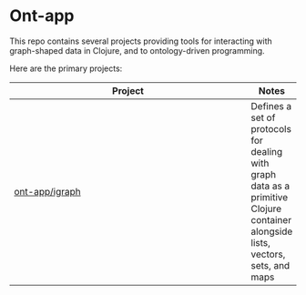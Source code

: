
# Ont-app

This repo contains several projects providing tools for interacting with graph-shaped data in Clojure, and to ontology-driven programming.

Here are the primary projects:

| <div style="width:400">Project</div> | Notes |
| --- | --- |
| [ont-app/igraph](https://github.com/ont-app/igraph) | Defines a set of protocols for dealing with graph data as a primitive Clojure container alongside lists, vectors, sets, and maps |
